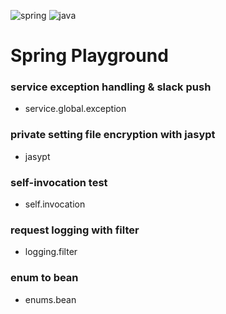 ![spring](https://img.shields.io/badge/Spring%20boot-3.0.1-green)
![java](https://img.shields.io/badge/Java-17-red)

# Spring Playground

### service exception handling & slack push
- service.global.exception

### private setting file encryption with jasypt
- jasypt

### self-invocation test
- self.invocation

### request logging with filter
- logging.filter

### enum to bean
- enums.bean
